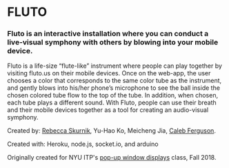 # FLUTO
### Fluto is an interactive installation where you can conduct a live-visual symphony with others by blowing into your mobile device.

Fluto is a life-size “flute-like” instrument where people can play together by visiting fluto.us on their mobile devices. Once on the web-app, the user chooses a color that corresponds to the same color tube as the instrument, and gently blows into his/her phone’s microphone to see the ball inside the chosen colored tube flow to the top of the tube. In addition, when chosen, each tube plays a different sound. With Fluto, people can use their breath and their mobile devices together as a tool for creating an audio-visual symphony.

Created by: [Rebecca Skurnik](https://www.rebeccaskurnik.com/), Yu-Hao Ko, Meicheng Jia, [Caleb Ferguson](https://www.calebfergie.com/).

Created with: Heroku, node.js, socket.io, and arduino

Originally created for NYU ITP's [pop-up window displays](https://popupwindows.wordpress.com/) class, Fall 2018.
